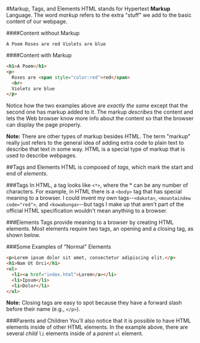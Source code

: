 #Markup, Tags, and Elements
HTML stands for Hypertext **Markup** Language. The word *markup* refers to the extra "stuff" we add to the basic content of our webpage.

####Content without Markup
```
A Poem Roses are red Violets are blue
```
####Content with Markup
```html
<h1>A Poem</h1>
<p>
  Roses are <span style="color:red">red</span>
  <br>
  Violets are blue
</p>
```

Notice how the two examples above are *exactly the same* except that the second one has markup added to it. The markup *describes* the content and lets the Web browser know more info about the content so that the browser can display the page properly.

**Note:** There are other types of markup besides HTML. The term "markup" really just refers to the general idea of adding extra code to plain text to describe that text in some way. HTML is a special type of markup that is used to describe webpages.


##Tags and Elements
HTML is composed of *tags*, which mark the start and end of *elements*.

###Tags
In HTML, a tag looks like `<*>`, where the * can be any number of characters. For example, in HTML there is a `<body>` tag that has special meaning to a browser. I could invent my own tags--`<dakota>`, `<mountaindew code="red">`, and `<kowabunga>`--but tags I make up that aren't part of the official HTML specification wouldn't mean anything to a browser.

###Elements
Tags provide meaning to a browser by creating HTML elements. Most elements require two tags, an opening and a closing tag, as shown below.

###Some Examples of "Normal" Elements
```html
<p>Lorem ipsum dolor sit amet, consectetur adipiscing elit.</p>
<h1>Nam Ut Orci</h1>
<ul>
  <li><a href="index.html">Lorem</a></li>
  <li>Ipsum</li>
  <li>Dolor</li>
</ul>
```

**Note:** Closing tags are easy to spot because they have a forward slash before their name (e.g., `</p>`).

###Parents and Children
You'll also notice that it is possible to have HTML elements inside of other HTML elements. In the example above, there are several *child* `li` elements inside of a *parent* `ul` element.
